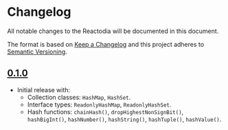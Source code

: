 # Changelog
All notable changes to the Reactodia will be documented in this document.

The format is based on [Keep a Changelog](http://keepachangelog.com/) and this project adheres to [Semantic Versioning](http://semver.org/).

## [0.1.0]
- Initial release with:
  * Collection classes: `HashMap`, `HashSet`.
  * Interface types: `ReadonlyHashMap`, `ReadonlyHashSet`.
  * Hash functions: `chainHash()`, `dropHighestNonSignBit()`, `hashBigInt()`, `hashNumber()`, `hashString()`, `hashTuple()`, `hashValue()`.

[0.1.0]: https://github.com/reactodia/hashmap/commits/v0.1.0
